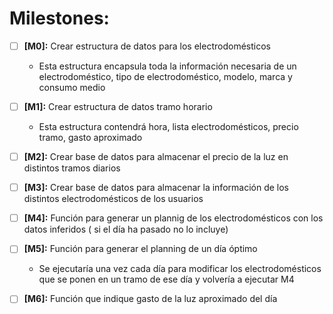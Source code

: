 # **Milestones:**   

* [ ] **[M0]:** Crear estructura de datos para los electrodomésticos   
	* Esta estructura encapsula toda la información necesaria de un electrodoméstico, tipo de electrodoméstico, modelo, marca y consumo medio    
* [ ] **[M1]:** Crear estructura de datos tramo horario
	* Esta estructura contendrá hora, lista electrodomésticos, precio tramo, gasto aproximado  
* [ ] **[M2]:** Crear base de datos para almacenar el precio de la luz en distintos tramos diarios    
* [ ] **[M3]:** Crear base de datos para almacenar la información de los distintos electrodomésticos de los usuarios    
* [ ] **[M4]:** Función para generar un plannig de los electrodomésticos con los datos inferidos ( si el día ha pasado no lo incluye)
* [ ] **[M5]:** Función para generar el planning de un día óptimo    
	* Se ejecutaría una vez cada día para modificar los electrodomésticos que se ponen en un tramo de ese día y volvería a ejecutar M4   
* [ ] **[M6]:** Función que indique gasto de la luz aproximado del día    

